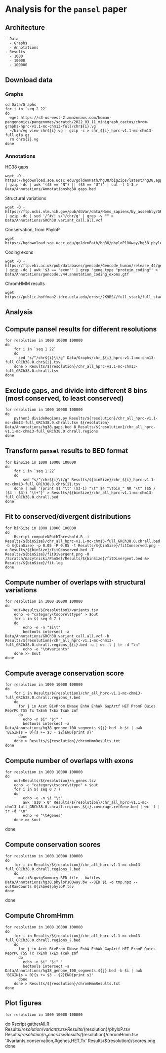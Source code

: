 # Analysis for the `pansel` paper

## Architecture

    - Data
      - Graphs
      - Annotations
    - Results
      - 1000
      - 10000
      - 100000

## Download data

### Graphs

    cd Data/Graphs
    for i in `seq 2 22`
    do
      wget https://s3-us-west-2.amazonaws.com/human-pangenomics/pangenomes/scratch/2022_03_11_minigraph_cactus/chrom-graphs-hprc-v1.1-mc-chm13-full/chr${i}.vg
      ~/bin/vg view chr${i}.vg | gzip -c > chr_${i}_hprc-v1.1-mc-chm13-full.gfa.gz
      rm chr${i}.vg
    done

### Annotations

HG38 gaps

    wget -O - https://hgdownload.soe.ucsc.edu/goldenPath/hg38/bigZips/latest/hg38.agp.gz | gzip -dc | awk '($5 == "N") || ($5 == "U")' | cut -f 1-3 > Data/Annotations/Annotationshg38.gaps.bed

Structural variations

    wget -O - https://ftp.ncbi.nlm.nih.gov/pub/dbVar/data/Homo_sapiens/by_assembly/GRCh38/vcf/GRCh38.variant_call.all.vcf.gz | gzip -dc | sed '/^#/! s/^/chr/g' | grep -v "" > Data/Annotations/GRCh38.variant_call.all.vcf

Conservation, from PhyloP

    wget https://hgdownload.soe.ucsc.edu/goldenPath/hg38/phyloP100way/hg38.phyloP100way.bw

Coding exons

    wget -O - https://ftp.ebi.ac.uk/pub/databases/gencode/Gencode_human/release_44/gencode.v44.annotation.gtf.gz | gzip -dc | awk '$3 == "exon"' | grep 'gene_type "protein_coding"' > Data/Annotations/gencode.v44.annotation_coding_exons.gtf

ChromHMM results

    wget https://public.hoffman2.idre.ucla.edu/ernst/2K9RS//full_stack/full_stack_annotation_public_release/hg38/hg38_genome_100_segments.bed.gz

## Analysis

## Compute pansel results for different resolutions

    for resolution in 1000 10000 100000
    do
        for i in `seq 1 22`
        do
          sed "s/^/chr${i}\t/g" Data/Graphs/chr_${i}_hprc-v1.1-mc-chm13-full_GRCh38.0.chr${i}.tsv
        done > Results/${resolution}/chr_all_hprc-v1.1-mc-chm13-full_GRCh38.0.chrall.tsv
    done

## Exclude gaps, and divide into different 8 bins (most conserved, to least conserved)

    for resolution in 1000 10000 100000
    do
        python3 divideRegions.py Results/${resolution}/chr_all_hprc-v1.1-mc-chm13-full_GRCh38.0.chrall.tsv ${resolution} Data/Annotations/hg38.gaps.bed 8 Results/${resolution}/chr_all_hprc-v1.1-mc-chm13-full_GRCh38.0.chrall.regions
    done

## Transform `pansel` results to BED format

    for binSize in 1000 10000 100000
    do
        for i in `seq 1 22`
        do
            sed "s/^/chr${i}\t/g" Results/${binSize}/chr_${i}_hprc-v1.1-mc-chm13-full_GRCh38.0.chr${i}.tsv
        done | awk '{print $1 "\t" ($3-1) "\t" $4 "\tbin_" NR "\t" ($5 / ($4 - $3)) "\t+"}' > Results/${binSize}/chr_all_hprc-v1.1-mc-chm13-full_GRCh38.0.chrall.bed
    done

## Fit to conserved/divergent distributions

    for binSize in 1000 10000 100000
    do
        Rscript computeNPathThreshold.R -i Results/${binSize}/chr_all_hprc-v1.1-mc-chm13-full_GRCh38.0.chrall.bed -b ${binSize} -p 0.05 -P 0.05 -t Results/${binSize}/fitConserved.png -o Results/${binSize}/fitConserved.bed -T Results/${binSize}/fitDivergent.png -O /Scratch/mazytnicki/PanSel/Results/${binSize}/fitDivergent.bed &> Results/${binSize}/fit.log
    done

## Compute number of overlaps with structural variations

    for resolution in 1000 10000 100000
    do
        out=Results/${resolution}/variants.tsv
        echo -e "category\tscore\ttype" > $out
        for i in $( seq 0 7 )
        do 
            echo -e -n "$i\t"
            bedtools intersect -a Data/Annotations/GRCh38.variant_call.all.vcf -b Results/${resolution}/chr_all_hprc-v1.1-mc-chm13-full_GRCh38.0.chrall.regions_${i}.bed -u | wc -l | tr -d "\n"
            echo -e "\t#variants"
        done >> $out
    done

## Compute average conservation score

    for resolution in 1000 10000 100000
    do
        for i in Results/${resolution}/chr_all_hprc-v1.1-mc-chm13-full_GRCh38.0.chrall.regions_?.bed
        do
          for j in Acet BivProm DNase EnhA EnhWk GapArtf HET PromF Quies ReprPC TSS Tx TxEnh TxEx TxWk znf
          do
            echo -n $i" "$j" "
            bedtools intersect -a Data/Annotations/hg38_genome_100_segments.${j}.bed -b $i | awk 'BEGIN{s = 0}{s += $3 - $2}END{print s}'
          done
        done > Results/${resolution}/chromHmmResults.txt
    done

## Compute number of overlaps with exons

    for resolution in 1000 10000 100000
    do
        out=Results/${resolution}/n_genes.tsv
        echo -e "category\tscore\ttype" > $out
        for i in $( seq 0 7 )
        do
            echo -e -n $i "\t"
            awk '$10 > 0' Results/${resolution}/chr_all_hprc-v1.1-mc-chm13-full_GRCh38.0.chrall.regions_${i}.coverage.refGene.bed | wc -l | tr -d "\n"
            echo -e "\t#genes"
        done >> $out
done

## Compute conservation scores

    for resolution in 1000 10000 100000
    do
        for i in Results/${resolution}/chr_all_hprc-v1.1-mc-chm13-full_GRCh38.0.chrall.regions_?.bed
        do
          multiBigwigSummary BED-file --bwfiles Data/Annotations/hg38.phyloP100way.bw --BED $i -o tmp.npz --outRawCounts ${i%bed}phyloP.tsv
    done
done

## Compute ChromHmm

    for resolution in 1000 10000 100000
    do
        for i in Results/${resolution}/chr_all_hprc-v1.1-mc-chm13-full_GRCh38.0.chrall.regions_?.bed
        do
          for j in Acet BivProm DNase EnhA EnhWk GapArtf HET PromF Quies ReprPC TSS Tx TxEnh TxEx TxWk znf
          do
            echo -n $i" "$j" "
            bedtools intersect -a Data/Annotations/hg38_genome_100_segments.${j}.bed -b $i | awk 'BEGIN{s = 0}{s += $3 - $2}END{print s}'
          done
        done > Results/${resolution}/chromHmmResults.txt
    done

## Plot figures

    for resolution in 1000 10000 100000
do
        Rscript gatherAll.R Results/${resolution}/variants.tsv Results/${resolution}/phyloP.tsv Results/${resolution}/n_genes.tsv Results/${resolution}/chromHmm.tsv '#variants,conservation,#genes,HET,Tx' Results/${resolution}/scores.png
    done
